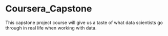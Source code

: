 # Coursera_Capstone
This capstone project course will give us a taste of what data scientists go through in real life when working with data.
